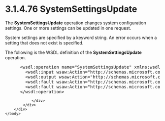 <html dir="LTR" xmlns:mshelp="http://msdn.microsoft.com/mshelp" xmlns:ddue="http://ddue.schemas.microsoft.com/authoring/2003/5" xmlns:xlink="http://www.w3.org/1999/xlink" xmlns:tool="http://www.microsoft.com/tooltip">
    <head>
        <meta http-equiv="Content-Type" content="text/html; CHARSET=utf-8"></meta>
        <meta name="save" content="history"></meta>
        <title>3.1.4.76 SystemSettingsUpdate</title>
        <xml>
            <mshelp:toctitle title="3.1.4.76 SystemSettingsUpdate"></mshelp:toctitle>
            <mshelp:rltitle title="[MS-SSMDSWS-15]: SystemSettingsUpdate"></mshelp:rltitle>
            <mshelp:keyword index="A" term="ab2fe38f-6eff-4f39-b3e1-2039ae693996"></mshelp:keyword>
            <mshelp:attr name="DCSext.ContentType" value="open specification"></mshelp:attr>
            <mshelp:attr name="AssetID" value="ab2fe38f-6eff-4f39-b3e1-2039ae693996"></mshelp:attr>
            <mshelp:attr name="TopicType" value="kbRef"></mshelp:attr>
            <mshelp:attr name="DCSext.Title" value="[MS-SSMDSWS-15]: SystemSettingsUpdate" />
        </xml>
    </head>
    <body>
        <div id="header">
            <h1 class="heading">3.1.4.76 SystemSettingsUpdate</h1>
        </div>
        <div id="mainSection">
            <div id="mainBody">
                <div id="allHistory" class="saveHistory"></div>
                <div id="sectionSection0" class="section" name="collapseableSection">
                    

<p>The <b>SystemSettingsUpdate</b> operation changes system
configuration settings. One or more settings can be updated in one request.</p>

<p>System settings are specified by a keyword string. An error
occurs when a setting that does not exist is specified. </p>

<p>The following is the WSDL definition of the <b>SystemSettingsUpdate</b>
operation.</p>

<dl>
<dd>
<div><pre> &lt;wsdl:operation name=&quot;SystemSettingsUpdate&quot; xmlns:wsdl=&quot;http://schemas.xmlsoap.org/wsdl/&quot;&gt;
   &lt;wsdl:input wsaw:Action=&quot;http://schemas.microsoft.com/sqlserver/masterdataservices/2009/09/IService/SystemSettingsUpdate&quot; name=&quot;SystemSettingsUpdateRequest&quot; message=&quot;tns:SystemSettingsUpdateRequest&quot; xmlns:wsaw=&quot;http://www.w3.org/2006/05/addressing/wsdl&quot; /&gt;
   &lt;wsdl:output wsaw:Action=&quot;http://schemas.microsoft.com/sqlserver/masterdataservices/2009/09/IService/SystemSettingsUpdateResponse&quot; name=&quot;SystemSettingsUpdateResponse&quot; message=&quot;tns:SystemSettingsUpdateResponse&quot; xmlns:wsaw=&quot;http://www.w3.org/2006/05/addressing/wsdl&quot; /&gt;
   &lt;wsdl:fault wsaw:Action=&quot;http://schemas.microsoft.com/sqlserver/masterdataservices/2009/09/IService/SystemSettingsUpdateSkuNotSupportedMessageFault&quot; name=&quot;SkuNotSupportedMessageFault&quot; message=&quot;tns:IService_SystemSettingsUpdate_SkuNotSupportedMessageFault_FaultMessage&quot; xmlns:wsaw=&quot;http://www.w3.org/2006/05/addressing/wsdl&quot; /&gt;
   &lt;wsdl:fault wsaw:Action=&quot;http://schemas.microsoft.com/sqlserver/masterdataservices/2009/09/IService/SystemSettingsUpdateEditionExpiredMessageFault&quot; name=&quot;EditionExpiredMessageFault&quot; message=&quot;tns:IService_SystemSettingsUpdate_EditionExpiredMessageFault_FaultMessage&quot; xmlns:wsaw=&quot;http://www.w3.org/2006/05/addressing/wsdl&quot; /&gt;
 &lt;/wsdl:operation&gt;
</pre></div>
</dd></dl>


                </div>
            </div>
        </div>
    </body>
</html>